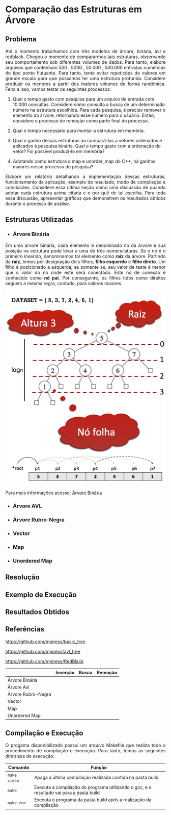 # Comparação das Estruturas em Árvore

<h2>Problema</h2>

<p align="justify">
Até o momento trabalhamos com três modelos de árvore, binária, avl e redblack. Chegou o momento de compararmos tais estruturas, observando seu comportamento sob diferentes volumes de dados. Para tanto, elabore arquivos que contenham 500 , 5000 , 50.000 , 500.000 entradas numéricas do tipo ponto flutuante. Para tanto, tente evitar repetições de valores em grande escala para que possamos ter uma estrutura profunda. Considere produzir os menores a partir dos maiores volumes de forma randômica. Feito a isso, vamos testar os seguintes processos:
</p>

<p align="justify">

1) Qual o tempo gasto com pesquisa para um arquivo de entrada com 10.000 consultas. Considere como consulta a busca de um determinado número na estrutura escolhida. Para cada pesquisa, é preciso remover o elemento da árvore, retornando esse número para o usuário. Então, considere o processo de remoção como parte final do processo. 

2) Qual o tempo necessário para montar a estrutura em memória. 

3) Qual o ganho dessas estruturas ao compará-las a vetores ordenados e aplicados à pesquisa binária. Qual o tempo gasto com a ordenação do vetor? Foi possível produzi-lo em memória? 

4) Adotando como estrutura o map e unorder_map do C++, há ganhos maiores nesse processo de pesquisa?

</p>


<p align="justify">
Elabore um relatório detalhando a implementação dessas estruturas, funcionamento da aplicação, exemplo de resultado, modo de compilação e conclusões. Considere essa última seção como uma discussão de quando adotar cada estrutura acima citada e o por quê de tal escolha. Para toda essa discussão, apresentar gráficos que demonstrem os resultados obtidos durante o processo de análise.
</p>

  
</p>

<h2>Estruturas Utilizadas</h2>

* <h3>Árvore Binária</h3>

<p align="justify">
	Em uma árvore binária, cada elemento é denominado nó da árvore e sua posição na estrutura pode levar a uma de três nomenclaturas. Se o nó é o primeiro inserido, denominamos tal elemento como <b>raiz</b> da árvore. Partindo da <b>raiz</b>, temos por designação dois filhos, <b>filho esquerdo</b> e <b>filho direto</b>. Um filho é posicionado a esquerda, se somente se, seu valor de teste é menor que o valor do nó onde este será conectado. Este nó de conexão é conhecido como <b>nó pai</b>. Por conseguinte, os filhos tidos como direitos seguem a mesma regra, contudo, para valores maiores.
</p>

<p align="center">
<img src="imagens/binary.png"/> 
</p>

Para mais informações acesse:  <a href="https://github.com/mpiress/basic_tree">Árvore Binária</a>
    
* <h3>Árvore AVL</h3>

* <h3>Árvore Rubro-Negra</h3>

* <h3>Vector</h3>

* <h3>Map</h3>

* <h3>Unordered Map</h3>

<h2>Resolução</h2>

<h2>Exemplo de Execução</h2>

<h2>Resultados Obtidos</h2>

<h2>Referências</h2>

https://github.com/mpiress/basic_tree

https://github.com/mpiress/avl_tree

https://github.com/mpiress/RedBlack

<div align="center">

|                    | Inserção | Busca | Remoção |
|--------------------|----------|-------|---------|
| Árvore Binária     |          |       |         |
| Árvore Avl         |          |       |         |
| Árvore Rubro-Negra |          |       |         |
| Vector             |          |       |         |
| Map                |          |       |         |
| Unordered Map      |          |       |         |
    
</div>

<h2>Compilação e Execução</h2>

<p align="justify">
O progama disponibilizado possui um arquivo Makefile que realiza todo o procedimento de compilação e execução. Para tanto, temos as seguintes diretrizes de execução:
</p>

| Comando                |  Função                                                                                           |                     
| -----------------------| ------------------------------------------------------------------------------------------------- |
|  `make clean`          | Apaga a última compilação realizada contida na pasta build                                        |
|  `make`                | Executa a compilação do programa utilizando o gcc, e o resultado vai para a pasta build           |
|  `make run`            | Executa o programa da pasta build após a realização da compilação                                 |
